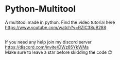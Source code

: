 # Python-Multitool
A multitool made in python. Find the video tutorial here<br>
https://www.youtube.com/watch?v=RZIC38uB288<br><br>

If you need any help join my discord server https://discord.com/invite/DWz65YkWMa <br>
Make sure to leave a star before skidding the code 😉
